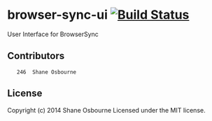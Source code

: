 # browser-sync-ui [![Build Status](https://travis-ci.org/shakyShane/browser-sync-ui.png?branch=master)](https://travis-ci.org/shakyShane/browser-sync-ui)

User Interface for BrowserSync

## Contributors

```
   246	Shane Osbourne
```

## License
Copyright (c) 2014 Shane Osbourne
Licensed under the MIT license.
